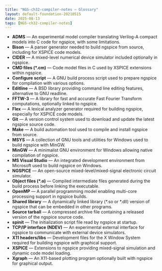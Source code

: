 ```yaml
---
title: "NGS-ch32-compiler-notes — Glossary"
layout: default-foundation-20210515
date: 2025-08-13
tags: [NGS-ch32-compiler-notes]
---
```


- **ADMS** — An experimental model compiler translating Verilog-A compact models into C code for ngspice, with some limitations.  
- **Bison** — A parser generator needed to build ngspice from source, including for XSPICE code models.  
- **CIDER** — A mixed-level numerical device simulator included optionally in ngspice.  
- **CMD files (*.cm)** — Code model files in C used by XSPICE extensions within ngspice.  
- **Configure script** — A GNU build process script used to prepare ngspice for compilation with various options.  
- **Editline** — A BSD library providing command line editing features, alternative to GNU readline.  
- **FFTW-3** — A library for fast and accurate Fast Fourier Transform computations, optionally linked to ngspice.  
- **Flex** — A lexical analyzer generator required for building ngspice, especially for XSPICE code models.  
- **Git** — A version control system used to download and update the latest ngspice source code.  
- **Make** — A build automation tool used to compile and install ngspice from source.  
- **MSYS** — A collection of GNU tools and utilities for Windows used to build ngspice with MinGW.  
- **MinGW** — A minimalist GNU environment for Windows allowing native compilation of ngspice.  
- **MS Visual Studio** — An integrated development environment from Microsoft used to build ngspice on Windows.  
- **NGSPICE** — An open-source mixed-level/mixed-signal electronic circuit simulator.  
- **Object files (*.o)** — Compiled intermediate files generated during the build process before linking the executable.  
- **OpenMP** — A parallel programming model enabling multi-core processing support in ngspice builds.  
- **Shared library** — A dynamically linked library (*.so or *.dll) version of ngspice that can be embedded in other programs.  
- **Source tarball** — A compressed archive file containing a released version of the ngspice source code.  
- **spinit** — The initialization script file read by ngspice at startup.  
- **TCP/IP interface (NDEV)** — An experimental external interface for ngspice to communicate with external device simulators.  
- **X11 headers/libs** — Development files for the X Window System required for building ngspice with graphical support.  
- **XSPICE** — Extensions to ngspice providing mixed-signal simulation and dynamic code model loading.  
- **Xgraph** — An X11-based plotting program optionally built with ngspice for graphical output.
